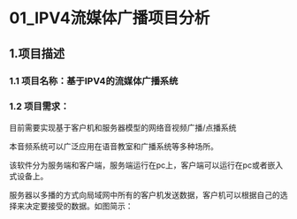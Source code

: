# 01_IPV4流媒体广播项目分析

## 1.项目描述
### 1.1 项目名称：基于IPV4的流媒体广播系统

### 1.2 项目需求：

目前需要实现基于客户机和服务器模型的网络音视频广播/点播系统

本音频系统可以广泛应用在语音教室和广播系统等多种场所。

该软件分为服务端和客户端，服务端运行在pc上，客户端可以运行在pc或者嵌入式设备上。

服务器以多播的方式向局域网中所有的客户机发送数据，客户机可以根据自己的选择来决定要接受的数据。如图简示：

